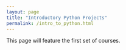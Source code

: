 ```yaml
---
layout: page
title: "Introductory Python Projects"
permalink: /intro_to_python.html
---
```


This page will feature the first set of courses.
